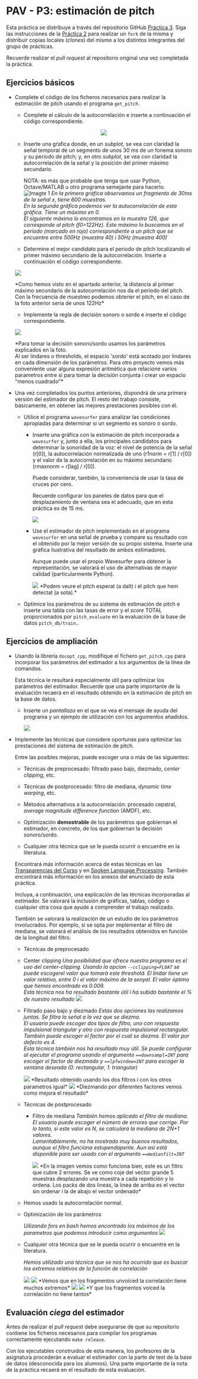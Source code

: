 PAV - P3: estimación de pitch
=============================

Esta práctica se distribuye a través del repositorio GitHub [Práctica 3](https://github.com/albino-pav/P3).
Siga las instrucciones de la [Práctica 2](https://github.com/albino-pav/P2) para realizar un `fork` de la
misma y distribuir copias locales (*clones*) del mismo a los distintos integrantes del grupo de prácticas.

Recuerde realizar el *pull request* al repositorio original una vez completada la práctica.

Ejercicios básicos
------------------

- Complete el código de los ficheros necesarios para realizar la estimación de pitch usando el programa
  `get_pitch`.

   * Complete el cálculo de la autocorrelación e inserte a continuación el código correspondiente.
	<p align="center">
	<img src="img/autocorrafacio.PNG">
	</p>
	
   * Inserte una gŕafica donde, en un *subplot*, se vea con claridad la señal temporal de un segmento de
     unos 30 ms de un fonema sonoro y su periodo de pitch; y, en otro *subplot*, se vea con claridad la
	 autocorrelación de la señal y la posición del primer máximo secundario.

	 NOTA: es más que probable que tenga que usar Python, Octave/MATLAB u otro programa semejante para
	 hacerlo.
	 ![Imagte 1](img/captura1.jpg)
		 *En la primera gráfica observamos un fragmento de 30ms de la señal x, tiene 600 muestras.<br>
		 En la segunda gràfica podemos ver la autocorrelación de esta gràfica. Tiene un máximo en 0.<br>
		 El siguiente máximo lo encontramos en la muestra 126, que corresponde al pitch (f0=122Hz).
		 Este máximo lo buscamos en el periodo (marcado en rojo) correspondiente a un pitch que se
		 encuentre entre 500Hz (muestra 40) i 50Hz (muestra 400)*

   * Determine el mejor candidato para el periodo de pitch localizando el primer máximo secundario de la
     autocorrelación. Inserte a continuación el código correspondiente.
     
     	<p align="center">
	<img src="img/codi_pitch.PNG">
	</p>
		*Como hemos visto en el apartado anterior, la distancia al primer máximo secundario de la autocorrelación
		nos da el periodo del pitch. Con la frecuencia de muestreo podemos obtener el pitch, en el caso de la
		foto anterior seria de unos 122Hz*

   * Implemente la regla de decisión sonoro o sordo e inserte el código correspondiente.

     	<p align="center">
	<img src="img/unvoiced_decision.PNG">
	</p>
		*Para tomar la decisión sonoro/sordo usamos los parámetros explicados en la foto.<br>
		Al ser lindares o thresholds, el espacio 'sordo' està acotado por lindares en cada dimensión de los paràmetros.
		Para otro proyecto vemos más conveniente usar alguna expresión aritmètica que relacione varios parametros entre si
		para tomar la decisión conjunta i crear un espacio "menos cuadrado"*


- Una vez completados los puntos anteriores, dispondrá de una primera versión del estimador de pitch. El 
  resto del trabajo consiste, básicamente, en obtener las mejores prestaciones posibles con él.

  * Utilice el programa `wavesurfer` para analizar las condiciones apropiadas para determinar si un
    segmento es sonoro o sordo. 
	
	  - Inserte una gráfica con la estimación de pitch incorporada a `wavesurfer` y, junto a ella, los 
	    principales candidatos para determinar la sonoridad de la voz: el nivel de potencia de la señal
		(r[0]), la autocorrelación normalizada de uno (r1norm = r[1] / r[0]) y el valor de la
		autocorrelación en su máximo secundario (rmaxnorm = r[lag] / r[0]).

		Puede considerar, también, la conveniencia de usar la tasa de cruces por cero.

	    Recuerde configurar los paneles de datos para que el desplazamiento de ventana sea el adecuado, que
		en esta práctica es de 15 ms.
		
		<img src="img/wavesurfer_pow.PNG">

      - Use el estimador de pitch implementado en el programa `wavesurfer` en una señal de prueba y compare
	    su resultado con el obtenido por la mejor versión de su propio sistema.  Inserte una gráfica
		ilustrativa del resultado de ambos estimadores.
     
		Aunque puede usar el propio Wavesurfer para obtener la representación, se valorará
	 	el uso de alternativas de mayor calidad (particularmente Python).
		
  		<img src="img/wavesurfer_pitch.PNG">
			*Podem veure el pitch esperat (a dalt) i el pitch que hem detectat (a sota).*
		
  * Optimice los parámetros de su sistema de estimación de pitch e inserte una tabla con las tasas de error
    y el *score* TOTAL proporcionados por `pitch_evaluate` en la evaluación de la base de datos 
	`pitch_db/train`..

Ejercicios de ampliación
------------------------

- Usando la librería `docopt_cpp`, modifique el fichero `get_pitch.cpp` para incorporar los parámetros del
  estimador a los argumentos de la línea de comandos.
  
  Esta técnica le resultará especialmente útil para optimizar los parámetros del estimador. Recuerde que
  una parte importante de la evaluación recaerá en el resultado obtenido en la estimación de pitch en la
  base de datos.

  * Inserte un *pantallazo* en el que se vea el mensaje de ayuda del programa y un ejemplo de utilización
    con los argumentos añadidos.
    
    <img src="img/help.PNG">


- Implemente las técnicas que considere oportunas para optimizar las prestaciones del sistema de estimación
  de pitch.

  Entre las posibles mejoras, puede escoger una o más de las siguientes:

  * Técnicas de preprocesado: filtrado paso bajo, diezmado, *center clipping*, etc.

  * Técnicas de postprocesado: filtro de mediana, *dynamic time warping*, etc.

  * Métodos alternativos a la autocorrelación: procesado cepstral, *average magnitude difference function*
    (AMDF), etc.
	
  * Optimización **demostrable** de los parámetros que gobiernan el estimador, en concreto, de los que
    gobiernan la decisión sonoro/sordo.
    
    
    
  * Cualquier otra técnica que se le pueda ocurrir o encuentre en la literatura.

  Encontrará más información acerca de estas técnicas en las [Transparencias del Curso](https://atenea.upc.edu/pluginfile.php/2908770/mod_resource/content/3/2b_PS%20Techniques.pdf)
  y en [Spoken Language Processing](https://discovery.upc.edu/iii/encore/record/C__Rb1233593?lang=cat).
  También encontrará más información en los anexos del enunciado de esta práctica.

  Incluya, a continuación, una explicación de las técnicas incorporadas al estimador. Se valorará la
  inclusión de gráficas, tablas, código o cualquier otra cosa que ayude a comprender el trabajo realizado.

  También se valorará la realización de un estudio de los parámetros involucrados. Por ejemplo, si se opta
  por implementar el filtro de mediana, se valorará el análisis de los resultados obtenidos en función de
  la longitud del filtro.
  
   * Técnicas de preprocesado

	+ Center clipping
		*Una posibilidad que ofrece nuestro programa es el uso del center-clipping. Usando la opcion `--cclipping=FLOAT` 
		se puede escogerel valor que tomarà este threshold. El lindar tiene un valor relativo, entre 0 i el valor máximo de la senyal.
		El valor óptimo que hemos encontrado es 0.009.<br>
		Esta técnica nos ha resultado bastante útil i ha subido bastante el % de nuestro resultado*
		<img src="img/central_clipping.PNG">

	+ Filtrado paso bajo y diezmado
		*Estas dos opciones las realizamos juntas. Se filtra la señal a la vez que se diezma.<br>
		El usuario puede escoger dos tipos de filtro, uno con respuesta impulsional triangular y otro con respuesta impulsional rectangular.
		También puede escoger el factor por el cual se diezma. El valor por defecto es 4.<br>
		Esta técnica también nos ha resultado muy útil.
		Se puede configurar al ejecutar el programa usando el argumento `==downsampl=INT` para escoger el factor de diezmado 
		y `==lpfwindow=INT` para escoger la ventana deseada (0: rectangular, 1: triangular)*
		
		<img src="img/filtro_rect_tri.PNG">
			*Resultado obtenido usando los dos filtros i con los otros parametros igual*
		
		<img src="img/Diezmado _resultado.PNG">
			*Diezmando por diferentes factores vemos como mejora el resultado*
		
  * Técnicas de postprocesado

	+ Filtro de mediana
		*También hemos aplicado el filtro de mediana. El usuario puede escoger el número de errores que corrige.
		Por lo tanto, si este valor es N, se calculará la mediana de 2N+1 valores.<br>
		Lamentablemente, no ha mostrado muy buenos resultados, aunque el filtro funciona estupendapente.
		Aun así està disponible para ser usado con el argumento `==medianfilt=INT`*
		
		<img src="img/filtro_mediana_orden.PNG">
			*En la imagen vemos como funciona bien, este es un filtro que cubre 2 errores. Se ve como coje del vector grande
		5 muestras desplazando una muestra a cada repetición y lo ordena. Los packs de dos lineas, la linea de arriba es
		el vector sin ordenar i la de abajo el vector ordenado*

  * Hemos usado la autocorrelación normal.
	
  * Optimización de los parámetros
  	
	*Uilizando fors en bash hemos encontrado los máximos de los parametros que podemos introducir como argumentos*
	<img src="img/umax_u1.PNG">
	
    
  * Cualquier otra técnica que se le pueda ocurrir o encuentre en la literatura.

	*Hemos utilizado una técnica que se nos ha ocurrido que es buscar los extremos relativos de la función de correlación*
	
	<img src="img/busca_exterms_correlacio - unvoiced 1.jpg">
	<img src="img/busca_exterms_correlacio - unvoiced 2.jpg">
		*Vemos que en los fragmentos unvoiced la correlación tiene muchos extremos*
	<img src="img/busca_exterms_correlacio - unvoiced 2.jpg">
	<img src="img/busca_exterms_correlacio - unvoiced 2.jpg">
		*Y que los fragmentos voiced la correlación no tiene tantos*
	

   

Evaluación *ciega* del estimador
-------------------------------

Antes de realizar el *pull request* debe asegurarse de que su repositorio contiene los ficheros necesarios
para compilar los programas correctamente ejecutando `make release`.

Con los ejecutables construidos de esta manera, los profesores de la asignatura procederán a evaluar el
estimador con la parte de test de la base de datos (desconocida para los alumnos). Una parte importante de
la nota de la práctica recaerá en el resultado de esta evaluación.
